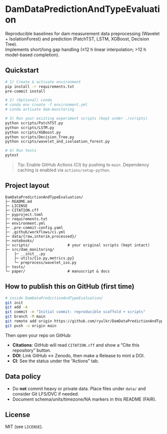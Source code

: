 # DamDataPredictionAndTypeEvaluation

Reproducible baselines for dam measurement data preprocessing (Wavelet + IsolationForest) and prediction (PatchTST, LSTM, XGBoost, Decision Tree).  
Implements short/long gap handling (≤12 h linear interpolation; >12 h model-based completion).

## Quickstart

```bash
# 1) Create & activate environment
pip install -r requirements.txt
pre-commit install

# 2) (Optional) conda
# conda env create -f environment.yml
# conda activate dam-monitoring

# 3) Run your existing experiment scripts (kept under ./scripts)
python scripts/PatchTST.py
python scripts/LSTM.py
python scripts/XGBoost.py
python scripts/Decision_Tree.py
python scripts/wavelet_and_isoloation_forest.py

# 4) Run tests
pytest
```

> Tip: Enable GitHub Actions (CI) by pushing to `main`. Dependency caching is enabled via `actions/setup-python`.

## Project layout
```
DamDataPredictionAndTypeEvaluation/
├─ README.md
├─ LICENSE
├─ CITATION.cff
├─ pyproject.toml
├─ requirements.txt
├─ environment.yml
├─ .pre-commit-config.yaml
├─ .github/workflows/ci.yml
├─ data/{raw,interim,processed}/
├─ notebooks/
├─ scripts/                 # your original scripts (kept intact)
├─ src/dam_monitoring/
│   ├─ __init__.py
│   ├─ utils/{io.py,metrics.py}
│   └─ preprocess/wavelet_iso.py
├─ tests/
└─ paper/                   # manuscript & docs
```

## How to publish this on GitHub (first time)

```bash
# inside DamDataPredictionAndTypeEvaluation/
git init
git add -A
git commit -m "Initial commit: reproducible scaffold + scripts"
git branch -M main
git remote add origin https://github.com/ryulkr/DamDataPredictionAndTypeEvaluation.git
git push -u origin main
```

Then open your repo on GitHub:
- **Citations**: GitHub will read `CITATION.cff` and show a “Cite this repository” button.
- **DOI**: Link GitHub ↔ Zenodo, then make a Release to mint a DOI.
- **CI**: See the status under the “Actions” tab.

## Data policy
- Do **not** commit heavy or private data. Place files under `data/` and consider Git LFS/DVC if needed.
- Document schema/units/timezone/NA markers in this README (FAIR).

## License
MIT (see `LICENSE`).

